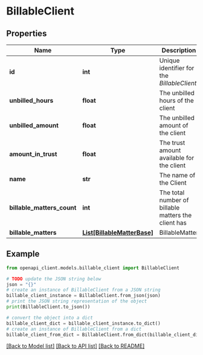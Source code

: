 # BillableClient


## Properties

Name | Type | Description | Notes
------------ | ------------- | ------------- | -------------
**id** | **int** | Unique identifier for the *BillableClient* | [optional] 
**unbilled_hours** | **float** | The unbilled hours of  the client | [optional] 
**unbilled_amount** | **float** | The unbilled amount of the client | [optional] 
**amount_in_trust** | **float** | The trust amount available for the client | [optional] 
**name** | **str** | The name of the Client | [optional] 
**billable_matters_count** | **int** | The total number of billable matters the client has | [optional] 
**billable_matters** | [**List[BillableMatterBase]**](BillableMatterBase.md) | BillableMatter | [optional] 

## Example

```python
from openapi_client.models.billable_client import BillableClient

# TODO update the JSON string below
json = "{}"
# create an instance of BillableClient from a JSON string
billable_client_instance = BillableClient.from_json(json)
# print the JSON string representation of the object
print(BillableClient.to_json())

# convert the object into a dict
billable_client_dict = billable_client_instance.to_dict()
# create an instance of BillableClient from a dict
billable_client_from_dict = BillableClient.from_dict(billable_client_dict)
```
[[Back to Model list]](../README.md#documentation-for-models) [[Back to API list]](../README.md#documentation-for-api-endpoints) [[Back to README]](../README.md)



